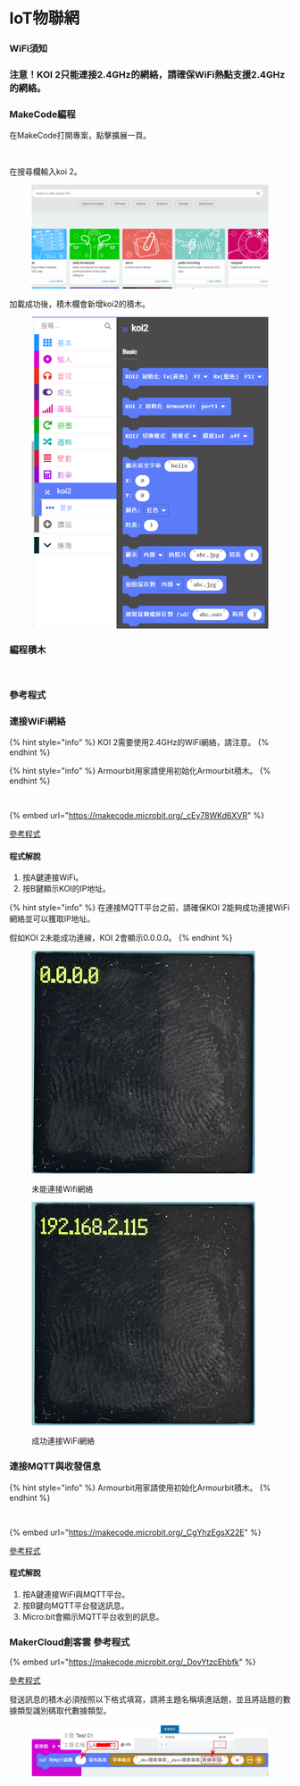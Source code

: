 # IoT物聯網

### WiFi須知

### 注意！KOI 2只能連接2.4GHz的網絡，請確保WiFi熱點支援2.4GHz的網絡。

### MakeCode編程

在MakeCode打開專案，點擊擴展一頁。

<figure><img src="https://kittenbothk.readthedocs.io/en/latest/_images/16-1.png" alt=""><figcaption></figcaption></figure>

在搜尋欄輸入koi 2。

<figure><img src="../../../.gitbook/assets/koi2_ext.gif" alt=""><figcaption></figcaption></figure>

加載成功後，積木欄會新增koi2的積木。

<figure><img src="../../../.gitbook/assets/image (1) (1) (1) (1) (1) (1) (1) (1) (1) (1) (1).png" alt=""><figcaption></figcaption></figure>

### 編程積木

<figure><img src="https://files.gitbook.com/v0/b/gitbook-x-prod.appspot.com/o/spaces%2FsN6MlwBFbL3P67FzMMyL%2Fuploads%2FPTCn8iBkL2mRlll9o3sm%2Fimage.png?alt=media&#x26;token=d0f50193-99e4-4f16-8ea9-28322d35ccd6" alt=""><figcaption></figcaption></figure>

### 參考程式

### 連接WiFi網絡

{% hint style="info" %}
KOI 2需要使用2.4GHz的WiFi網絡，請注意。
{% endhint %}

{% hint style="info" %}
Armourbit用家請使用初始化Armourbit積木。
{% endhint %}

<figure><img src="https://files.gitbook.com/v0/b/gitbook-x-prod.appspot.com/o/spaces%2F6uJvpXC43onNIIwhMlWo%2Fuploads%2FPGyECwlPd2M3JqUBLDfO%2Fimage.png?alt=media&#x26;token=662ace3f-a8eb-4fbf-8a10-1d9643c88b1e" alt=""><figcaption></figcaption></figure>

{% embed url="https://makecode.microbit.org/_cEy78WKd6XVR" %}

[參考程式](https://makecode.microbit.org/_cEy78WKd6XVR)

#### 程式解說

1. 按A鍵連接WiFi。
2. 按B鍵顯示KOI的IP地址。

{% hint style="info" %}
在連接MQTT平台之前，請確保KOI 2能夠成功連接WiFi網絡並可以獲取IP地址。

假如KOI 2未能成功連線，KOI 2會顯示0.0.0.0。
{% endhint %}

<div><figure><img src="../../../.gitbook/assets/no_internet.png" alt=""><figcaption><p>未能連接Wifi網絡</p></figcaption></figure> <figure><img src="../../../.gitbook/assets/internet.png" alt=""><figcaption><p>成功連接WiFi網絡</p></figcaption></figure></div>

### 連接MQTT與收發信息

{% hint style="info" %}
Armourbit用家請使用初始化Armourbit積木。
{% endhint %}

<figure><img src="https://files.gitbook.com/v0/b/gitbook-x-prod.appspot.com/o/spaces%2F6uJvpXC43onNIIwhMlWo%2Fuploads%2FPGyECwlPd2M3JqUBLDfO%2Fimage.png?alt=media&#x26;token=662ace3f-a8eb-4fbf-8a10-1d9643c88b1e" alt=""><figcaption></figcaption></figure>

{% embed url="https://makecode.microbit.org/_CgYhzEgsX22E" %}

[參考程式](https://makecode.microbit.org/_CgYhzEgsX22E)

#### 程式解說

1. 按A鍵連接WiFi與MQTT平台。
2. 按B鍵向MQTT平台發送訊息。
3. Micro:bit會顯示MQTT平台收到的訊息。

### MakerCloud創客雲 參考程式

{% embed url="https://makecode.microbit.org/_DovYtzcEhbfk" %}

[參考程式](https://makecode.microbit.org/_DovYtzcEhbfk)

發送訊息的積木必須按照以下格式填寫，請將主題名稱填進話題，並且將話題的數據類型識別碼取代數據類型。

<figure><img src="../../../.gitbook/assets/path1361.png" alt=""><figcaption></figcaption></figure>

